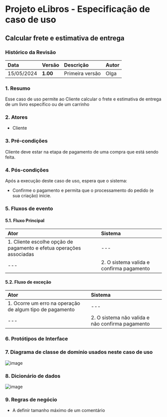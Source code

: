 
# Projeto eLibros - Especificação de caso de uso

## Calcular frete e estimativa de entrega

### Histórico da Revisão 
|  Data  | Versão | Descrição | Autor |
|:-------|:-------|:----------|:------|
| 15/05/2024 | **1.00** | Primeira versão  | Olga |


### 1. Resumo 
Esse caso de uso permite ao Cliente calcular o frete e estimativa de entrega de um livro específico ou de um carrinho

### 2. Atores 
- Cliente

### 3. Pré-condições
Cliente deve estar na etapa de pagamento de uma compra que está sendo feita.
  
### 4. Pós-condições
Após a execução deste caso de uso, espera que o sistema:
- Confirme o pagamento e permita que o processamento do pedido (e sua criação) inicie.

### 5. Fluxos de evento

#### 5.1. Fluxo Principal 
|  Ator  | Sistema |
|:-------|:------- |
| 1. Cliente escolhe opção de pagamento e efetua operações associadas| --- |
| --- | 2. O sistema valida e confirma pagamento | 

#### 5.2. Fluxo de exceção

|  Ator  | Sistema |
|:-------|:------- |
| 1. Ocorre um erro na operação de algum tipo de pagamento| --- |
| --- | 2. O sistema não valida e não confirma pagamento | 

### 6. Protótipos de Interface



### 7. Diagrama de classe de domínio usados neste caso de uso

![image](https://github.com/user-attachments/assets/f2c3a638-5065-4681-bdc0-0f0f18ebc6f2)


### 8. Dicionário de dados
![image](https://github.com/user-attachments/assets/0c6ec90a-5b48-47fa-a574-b162183506da)

### 9. Regras de negócio
- A definir tamanho máximo de um comentário
